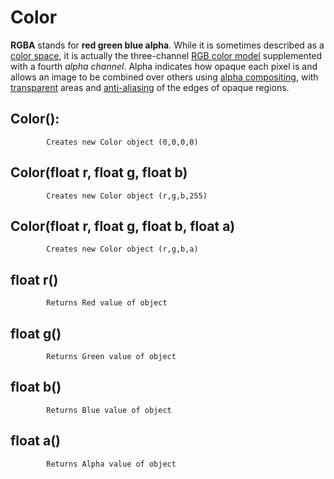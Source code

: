 
# Color

 **RGBA** stands for **red green blue alpha**. While it is sometimes described as a [color space](https://en.wikipedia.org/wiki/Color_space "Color space"), it is actually the three-channel [RGB color model](https://en.wikipedia.org/wiki/RGB_color_model "RGB color model") supplemented with a fourth _alpha channel_. Alpha indicates how opaque each pixel is and allows an image to be combined over others using [alpha compositing](https://en.wikipedia.org/wiki/Alpha_compositing "Alpha compositing"), with [transparent](https://en.wikipedia.org/wiki/Transparency_(graphic) "Transparency (graphic)") areas and [anti-aliasing](https://en.wikipedia.org/wiki/Spatial_anti-aliasing "Spatial anti-aliasing") of the edges of opaque regions.

## Color(): 
      
			Creates new Color object (0,0,0,0)

## Color(float r, float g, float b)
   
			Creates new Color object (r,g,b,255)
			
## Color(float r, float g, float b, float a)
   
			Creates new Color object (r,g,b,a)
			
## float r()

			Returns Red value of object
					
## float g()

			Returns Green value of object
			
## float b()

			Returns Blue value of object
			
## float a()

			Returns Alpha value of object
